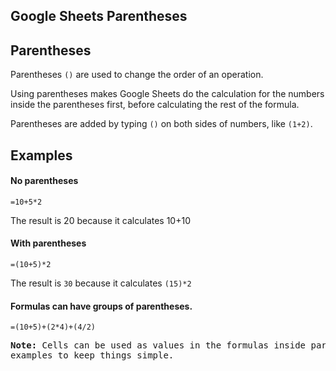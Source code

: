 Google Sheets Parentheses
---
Parentheses
---

Parentheses `()` are used to change the order of an operation.

Using parentheses makes Google Sheets do the calculation for the numbers inside the parentheses first, before calculating the rest of the formula.

Parentheses are added by typing `()` on both sides of numbers, like `(1+2)`.



Examples
---
#### No parentheses

`=10+5*2`

The result is 20 because it calculates 10+10

#### With parentheses

`=(10+5)*2`

The result is `30` because it calculates `(15)*2`

#### Formulas can have groups of parentheses.

`=(10+5)+(2*4)+(4/2)`
<pre>
<b>Note:</b> Cells can be used as values in the formulas inside parentheses, like `=(A1+A2)*B5`. We have used manual entries in our 
examples to keep things simple.
</pre>
